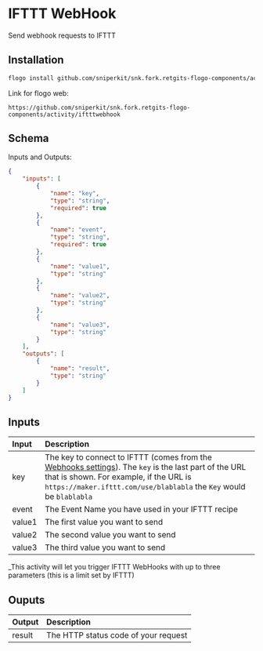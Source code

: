 # IFTTT WebHook

Send webhook requests to IFTTT

## Installation

```bash
flogo install github.com/sniperkit/snk.fork.retgits-flogo-components/activity/iftttwebhook
```
Link for flogo web:
```
https://github.com/sniperkit/snk.fork.retgits-flogo-components/activity/iftttwebhook
```

## Schema
Inputs and Outputs:

```json
{
    "inputs": [
        {
            "name": "key",
            "type": "string",
            "required": true
        },
        {
            "name": "event",
            "type": "string",
            "required": true
        },
        {
            "name": "value1",
            "type": "string"
        },
        {
            "name": "value2",
            "type": "string"
        },
        {
            "name": "value3",
            "type": "string"
        }
    ],
    "outputs": [
        {
            "name": "result",
            "type": "string"
        }
    ]
}
```
## Inputs
| Input  | Description                                                                                                          |
|:-------|:---------------------------------------------------------------------------------------------------------------------|
| key    | The key to connect to IFTTT (comes from the [Webhooks settings](https://ifttt.com/services/maker_webhooks/settings)). The `key` is the last part of the URL that is shown. For example, if the URL is `https://maker.ifttt.com/use/blablabla` the `Key` would be `blablabla` |
| event  | The Event Name you have used in your IFTTT recipe                                                                    |
| value1 | The first value you want to send                                                                                     |
| value2 | The second value you want to send                                                                                    |
| value3 | The third value you want to send                                                                                     |

_This activity will let you trigger IFTTT WebHooks with up to three parameters (this is a limit set by IFTTT)

## Ouputs
| Output      | Description                          |
|:------------|:-------------------------------------|
| result      | The HTTP status code of your request |